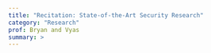 ```yaml
---
title: "Recitation: State-of-the-Art Security Research"
category: "Research"
prof: Bryan and Vyas
summary: >
---
```


